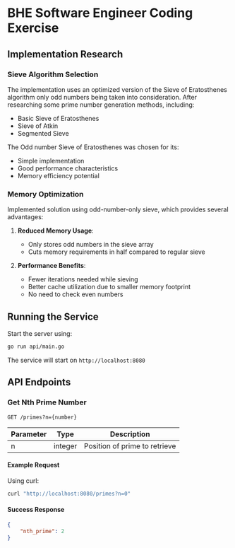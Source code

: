 # BHE Software Engineer Coding Exercise

## Implementation Research

### Sieve Algorithm Selection
The implementation uses an optimized version of the Sieve of Eratosthenes algorithm only odd numbers being taken into consideration. After researching some prime number generation methods, including:

- Basic Sieve of Eratosthenes
- Sieve of Atkin
- Segmented Sieve

The Odd number Sieve of Eratosthenes was chosen for its:
- Simple implementation
- Good performance characteristics
- Memory efficiency potential

### Memory Optimization
Implemented solution using odd-number-only sieve, which provides several advantages:

1. **Reduced Memory Usage**:
   - Only stores odd numbers in the sieve array
   - Cuts memory requirements in half compared to regular sieve

2. **Performance Benefits**:
   - Fewer iterations needed while sieving
   - Better cache utilization due to smaller memory footprint
   - No need to check even numbers

## Running the Service

Start the server using:
```bash
go run api/main.go
```

The service will start on `http://localhost:8080`


## API Endpoints

### Get Nth Prime Number

```http
GET /primes?n={number}
```

| Parameter | Type    | Description                    |
|-----------|---------|--------------------------------|
| n         | integer | Position of prime to retrieve  |

#### Example Request

Using curl:
```bash
curl "http://localhost:8080/primes?n=0"
```

#### Success Response

```json
{
    "nth_prime": 2
}
```
